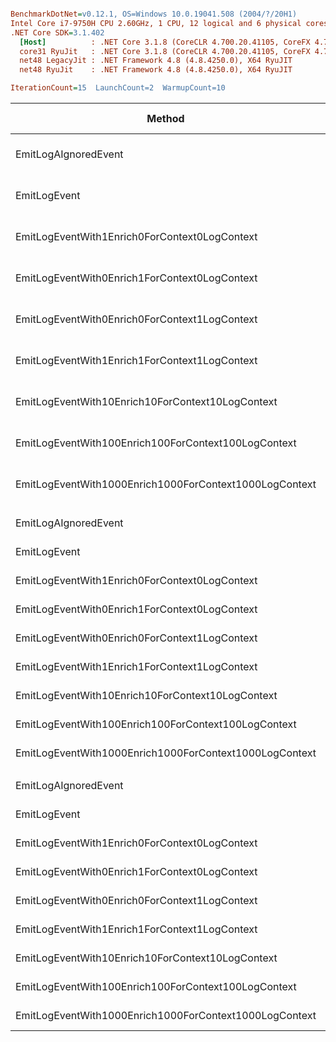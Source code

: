 ``` ini

BenchmarkDotNet=v0.12.1, OS=Windows 10.0.19041.508 (2004/?/20H1)
Intel Core i7-9750H CPU 2.60GHz, 1 CPU, 12 logical and 6 physical cores
.NET Core SDK=3.1.402
  [Host]          : .NET Core 3.1.8 (CoreCLR 4.700.20.41105, CoreFX 4.700.20.41903), X64 RyuJIT
  core31 RyuJit   : .NET Core 3.1.8 (CoreCLR 4.700.20.41105, CoreFX 4.700.20.41903), X64 RyuJIT
  net48 LegacyJit : .NET Framework 4.8 (4.8.4250.0), X64 RyuJIT
  net48 RyuJit    : .NET Framework 4.8 (4.8.4250.0), X64 RyuJIT

IterationCount=15  LaunchCount=2  WarmupCount=10  

```
|                                                 Method |             Job |       Jit |       Runtime |          Mean |        Error |        StdDev |        Median |     Ratio |  RatioSD |   Gen 0 |   Gen 1 | Gen 2 | Allocated |
|------------------------------------------------------- |---------------- |---------- |-------------- |--------------:|-------------:|--------------:|--------------:|----------:|---------:|--------:|--------:|------:|----------:|
|                                   EmitLogAIgnoredEvent |   core31 RyuJit |    RyuJit | .NET Core 3.1 |      12.50 ns |     0.937 ns |      1.403 ns |      11.61 ns |      1.00 |     0.00 |       - |       - |     - |         - |
|                                           EmitLogEvent |   core31 RyuJit |    RyuJit | .NET Core 3.1 |     692.31 ns |     9.773 ns |     14.628 ns |     688.80 ns |     55.95 |     5.35 |  0.0582 |       - |     - |     368 B |
|          EmitLogEventWith1Enrich0ForContext0LogContext |   core31 RyuJit |    RyuJit | .NET Core 3.1 |     768.05 ns |    10.928 ns |     16.357 ns |     765.75 ns |     62.21 |     7.24 |  0.0620 |       - |     - |     392 B |
|          EmitLogEventWith0Enrich1ForContext0LogContext |   core31 RyuJit |    RyuJit | .NET Core 3.1 |     731.93 ns |     8.173 ns |     12.233 ns |     733.01 ns |     59.24 |     6.50 |  0.0582 |       - |     - |     368 B |
|          EmitLogEventWith0Enrich0ForContext1LogContext |   core31 RyuJit |    RyuJit | .NET Core 3.1 |   1,317.67 ns |    48.599 ns |     69.699 ns |   1,299.93 ns |    105.96 |    12.83 |  0.1507 |       - |     - |     952 B |
|          EmitLogEventWith1Enrich1ForContext1LogContext |   core31 RyuJit |    RyuJit | .NET Core 3.1 |   1,413.63 ns |    17.172 ns |     25.702 ns |   1,414.71 ns |    114.34 |    11.85 |  0.1717 |       - |     - |    1088 B |
|       EmitLogEventWith10Enrich10ForContext10LogContext |   core31 RyuJit |    RyuJit | .NET Core 3.1 |   6,529.51 ns |    63.446 ns |     94.964 ns |   6,522.25 ns |    528.51 |    58.30 |  0.9613 |  0.0076 |     - |    6032 B |
|    EmitLogEventWith100Enrich100ForContext100LogContext |   core31 RyuJit |    RyuJit | .NET Core 3.1 |  54,786.86 ns |   547.791 ns |    819.908 ns |  54,831.40 ns |  4,434.78 |   490.79 |  8.9111 |  0.6714 |     - |   55920 B |
| EmitLogEventWith1000Enrich1000ForContext1000LogContext |   core31 RyuJit |    RyuJit | .NET Core 3.1 | 571,980.07 ns | 8,014.973 ns | 11,996.434 ns | 569,591.21 ns | 46,273.51 | 4,928.22 | 86.9141 | 34.1797 |     - |  550828 B |
|                                                        |                 |           |               |               |              |               |               |           |          |         |         |       |           |
|                                   EmitLogAIgnoredEvent | net48 LegacyJit | LegacyJit |      .NET 4.8 |      14.52 ns |     0.199 ns |      0.297 ns |      14.42 ns |      1.00 |     0.00 |       - |       - |     - |         - |
|                                           EmitLogEvent | net48 LegacyJit | LegacyJit |      .NET 4.8 |     670.78 ns |     7.756 ns |     11.609 ns |     671.52 ns |     46.22 |     1.29 |  0.0591 |       - |     - |     377 B |
|          EmitLogEventWith1Enrich0ForContext0LogContext | net48 LegacyJit | LegacyJit |      .NET 4.8 |     757.87 ns |     7.155 ns |     10.710 ns |     761.21 ns |     52.22 |     1.21 |  0.0629 |       - |     - |     401 B |
|          EmitLogEventWith0Enrich1ForContext0LogContext | net48 LegacyJit | LegacyJit |      .NET 4.8 |     751.57 ns |    33.643 ns |     50.355 ns |     736.09 ns |     51.80 |     3.79 |  0.0591 |       - |     - |     377 B |
|          EmitLogEventWith0Enrich0ForContext1LogContext | net48 LegacyJit | LegacyJit |      .NET 4.8 |   1,375.71 ns |    15.027 ns |     22.491 ns |   1,372.34 ns |     94.79 |     2.02 |  0.1545 |       - |     - |     979 B |
|          EmitLogEventWith1Enrich1ForContext1LogContext | net48 LegacyJit | LegacyJit |      .NET 4.8 |   1,532.89 ns |    15.117 ns |     22.626 ns |   1,532.92 ns |    105.63 |     2.65 |  0.1755 |       - |     - |    1115 B |
|       EmitLogEventWith10Enrich10ForContext10LogContext | net48 LegacyJit | LegacyJit |      .NET 4.8 |   7,350.85 ns |    51.751 ns |     75.856 ns |   7,352.24 ns |    506.23 |    11.33 |  0.9384 |       - |     - |    5929 B |
|    EmitLogEventWith100Enrich100ForContext100LogContext | net48 LegacyJit | LegacyJit |      .NET 4.8 |  66,484.53 ns |   856.180 ns |  1,281.490 ns |  66,669.79 ns |  4,582.05 |   153.13 |  8.6670 |  0.8545 |     - |   55241 B |
| EmitLogEventWith1000Enrich1000ForContext1000LogContext | net48 LegacyJit | LegacyJit |      .NET 4.8 | 720,906.09 ns | 7,123.124 ns | 10,661.557 ns | 721,709.33 ns | 49,673.21 | 1,121.84 | 86.9141 | 27.3438 |     - |  551390 B |
|                                                        |                 |           |               |               |              |               |               |           |          |         |         |       |           |
|                                   EmitLogAIgnoredEvent |    net48 RyuJit |    RyuJit |      .NET 4.8 |      14.73 ns |     0.220 ns |      0.329 ns |      14.78 ns |      1.00 |     0.00 |       - |       - |     - |         - |
|                                           EmitLogEvent |    net48 RyuJit |    RyuJit |      .NET 4.8 |     677.13 ns |     7.373 ns |     10.808 ns |     678.21 ns |     46.02 |     1.32 |  0.0591 |       - |     - |     377 B |
|          EmitLogEventWith1Enrich0ForContext0LogContext |    net48 RyuJit |    RyuJit |      .NET 4.8 |     758.65 ns |     7.795 ns |     11.667 ns |     762.02 ns |     51.54 |     1.30 |  0.0629 |       - |     - |     401 B |
|          EmitLogEventWith0Enrich1ForContext0LogContext |    net48 RyuJit |    RyuJit |      .NET 4.8 |     737.43 ns |    14.293 ns |     20.036 ns |     734.58 ns |     50.17 |     1.90 |  0.0591 |       - |     - |     377 B |
|          EmitLogEventWith0Enrich0ForContext1LogContext |    net48 RyuJit |    RyuJit |      .NET 4.8 |   1,368.03 ns |    13.841 ns |     20.717 ns |   1,366.18 ns |     92.95 |     2.76 |  0.1545 |       - |     - |     979 B |
|          EmitLogEventWith1Enrich1ForContext1LogContext |    net48 RyuJit |    RyuJit |      .NET 4.8 |   1,538.09 ns |    16.519 ns |     24.724 ns |   1,543.63 ns |    104.50 |     2.91 |  0.1755 |       - |     - |    1115 B |
|       EmitLogEventWith10Enrich10ForContext10LogContext |    net48 RyuJit |    RyuJit |      .NET 4.8 |   7,360.72 ns |    62.108 ns |     92.960 ns |   7,380.06 ns |    500.08 |    12.32 |  0.9384 |       - |     - |    5929 B |
|    EmitLogEventWith100Enrich100ForContext100LogContext |    net48 RyuJit |    RyuJit |      .NET 4.8 |  66,610.61 ns |   882.507 ns |  1,320.894 ns |  66,519.40 ns |  4,524.84 |   108.11 |  8.6670 |  0.8545 |     - |   55241 B |
| EmitLogEventWith1000Enrich1000ForContext1000LogContext |    net48 RyuJit |    RyuJit |      .NET 4.8 | 719,929.71 ns | 9,384.604 ns | 13,459.119 ns | 720,597.71 ns | 48,964.14 | 1,332.27 | 86.9141 | 27.3438 |     - |  551390 B |
